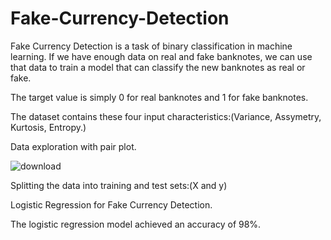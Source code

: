 # Fake-Currency-Detection
Fake Currency Detection is a task of binary classification in machine learning. If we have enough data on real and fake banknotes, we can use that data to train a model that can classify the new banknotes as real or fake.

The target value is simply 0 for real banknotes and 1 for fake banknotes.

The dataset contains these four input characteristics:(Variance, Assymetry, Kurtosis,  Entropy.)

Data exploration with pair plot.


![download](https://user-images.githubusercontent.com/95433685/145995517-d9d3b092-1477-4108-99b6-25d6e30c020f.png)

Splitting the data into training and test sets:(X and y)

Logistic Regression for Fake Currency Detection.

The logistic regression model achieved an accuracy of 98%.






